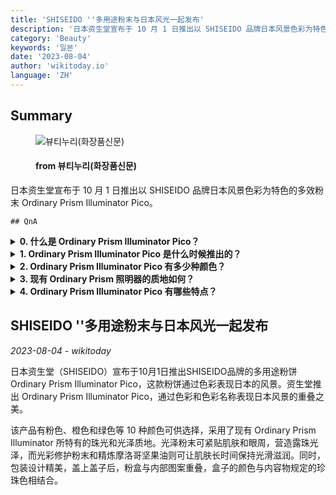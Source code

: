 ```yaml
---
title: 'SHISEIDO ''多用途粉末与日本风光一起发布'
description: '日本资生堂宣布于 10 月 1 日推出以 SHISEIDO 品牌日本风景色彩为特色的多效粉末 Ordinary Prism Illuminator Pico。'
category: 'Beauty'
keywords: '일본'
date: '2023-08-04'
author: 'wikitoday.io'
language: 'ZH'
---
```


## Summary



<figure>
    <img src="https://www.beautynury.com//data/editor/1691021952_멀티파우더.jpg" alt="뷰티누리(화장품신문)" />
    <figcaption>
        <h4> from 뷰티누리(화장품신문)</h4>
    </figcaption>
</figure>


日本资生堂宣布于 10 月 1 日推出以 SHISEIDO 品牌日本风景色彩为特色的多效粉末 Ordinary Prism Illuminator Pico。


    ## QnA

    
<details>
        <summary><b>0. 什么是 Ordinary Prism Illuminator Pico？</b></summary>
        Ordinary Prism Illuminator Pico 是一款多用途粉饼，通过色彩表现 SHISEIDO 品牌下的日本风景。
    </details>
    
<details>
        <summary><b>1. Ordinary Prism Illuminator Pico 是什么时候推出的？</b></summary>
        Ordinary Prism Illuminator Pico 于 10 月 1 日推出。
    </details>
    
<details>
        <summary><b>2. Ordinary Prism Illuminator Pico 有多少种颜色？</b></summary>
        Ordinary Prism Illuminator Pico 有 10 种颜色，包括粉色、橙色和绿色。
    </details>
    
<details>
        <summary><b>3. 现有 Ordinary Prism 照明器的质地如何？</b></summary>
        现有的 Ordinary Prism Illuminator 具有珠光和光泽质感。
    </details>
    
<details>
        <summary><b>4. Ordinary Prism Illuminator Pico 有哪些特点？</b></summary>
        Ordinary Prism Illuminator Pico 能紧贴肌肤和眼周，打造露珠般的光彩。它还含有光彩护理粉末和精炼摩洛哥坚果油，可保持肌肤光滑滋润。
    </details>
    


## SHISEIDO ''多用途粉末与日本风光一起发布

_2023-08-04 - wikitoday_

日本资生堂（SHISEIDO）宣布于10月1日推出SHISEIDO品牌的多用途粉饼Ordinary Prism Illuminator Pico，这款粉饼通过色彩表现日本的风景。资生堂推出 Ordinary Prism Illuminator Pico，通过色彩和色彩名称表现日本风景的重叠之美。



该产品有粉色、橙色和绿色等 10 种颜色可供选择，采用了现有 Ordinary Prism Illuminator 所特有的珠光和光泽质地。光泽粉末可紧贴肌肤和眼周，营造露珠光泽，而光彩修护粉末和精炼摩洛哥坚果油则可让肌肤长时间保持光滑滋润。同时，包装设计精美，盖上盖子后，粉盒与内部图案重叠，盒子的颜色与内容物规定的珍珠色相结合。
